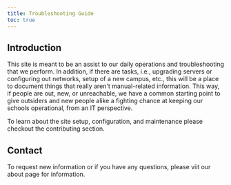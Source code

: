 ```yaml
---
title: Troubleshooting Guide
toc: true
---
```


## Introduction

This site is meant to be an assist to our daily operations and troubleshooting that we perform. In addition, if there are tasks, i.e., upgrading servers or configuring out networks, setup of a new campus, etc., this will be a place to document things that really aren't manual-related information. This way, if people are out, new, or unreachable, we have a common starting point to give outsiders and new people alike a fighting chance at keeping our schools operational, from an IT perspective.

To learn about the site setup, configuration, and maintenance please checkout the contributing section.

## Contact
To request new information or if you have any questions, please viit our about page for information.

